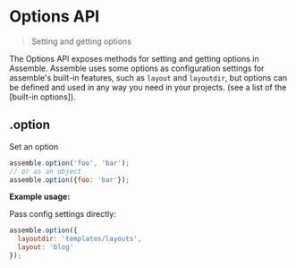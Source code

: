 # Options API

> Setting and getting options 

The Options API exposes methods for setting and getting options in Assemble. Assemble uses some options as configuration settings for assemble's built-in features, such as `layout` and `layoutdir`, but options can be defined and used in any way you need in your projects. (see a list of the [built-in options]).

## .option

Set an option

```js
assemble.option('foo', 'bar');
// or as an object
assemble.option({foo: 'bar'});
```

**Example usage:**

Pass config settings directly:

```js
assemble.option({
  layoutdir: 'templates/layouts',
  layout: 'blog'
});
```
